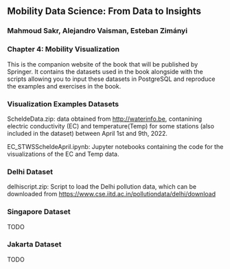 ## Mobility Data Science: From Data to Insights
### Mahmoud Sakr, Alejandro Vaisman, Esteban Zimányi

### Chapter 4: Mobility Visualization

This is the companion website of the book that will be published by Springer.
It contains the datasets used in the book alongside with the scripts
allowing you to input these datasets in PostgreSQL and reproduce the
examples and exercises in the book.

###  Visualization Examples Datasets

ScheldeData.zip: data obtained from http://waterinfo.be, contanining electric conductivity (EC) and temperature(Temp) for some stations (also included in the dataset) between April 1st and 9th, 2022.

EC_STWSScheldeApril.ipynb: Jupyter notebooks containing the code for the visualizations of the EC and Temp data.

### Delhi Dataset

delhiscript.zip: Script to load the Delhi pollution data, which can be downloaded from 
https://www.cse.iitd.ac.in/pollutiondata/delhi/download

### Singapore Dataset

TODO

### Jakarta Dataset 

TODO

